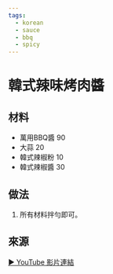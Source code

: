 ```yaml
---
tags:
  - korean
  - sauce
  - bbq
  - spicy
---
```


# 韓式辣味烤肉醬

## 材料
- 萬用BBQ醬 90
- 大蒜 20
- 韓式辣椒粉 10
- 韓式辣椒醬 30

## 做法
1. 所有材料拌勻即可。

## 來源
[▶ YouTube 影片連結](https://www.youtube.com/watch?v=Oi1VLXe78Rw&t=500s)
